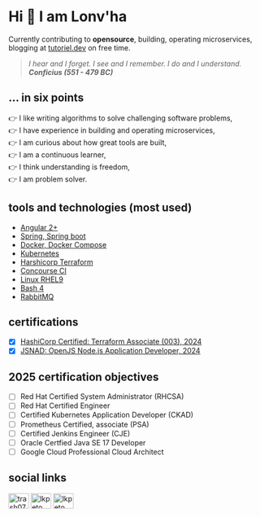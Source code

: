 # Hi :wave: I am Lonv'ha 
Currently contributing to **opensource**, building, operating microservices, blogging at [tutoriel.dev](https://tutoriel.dev) on free time.

> _I hear and I forget. I see and I remember. I do and I understand._  
> **_Conficius (551 - 479 BC)_**

## ... in six points
:point_right: I like writing algorithms to solve challenging software problems,  
:point_right: I have experience in building and operating microservices,  
:point_right: I am curious about how great tools are built,  
:point_right: I am a continuous learner,  
:point_right: I think understanding is freedom,  
:point_right: I am problem solver.  

## tools and technologies (most used)
- [Angular 2+](https://angular.io/)
- [Spring, Spring boot](https://spring.io/)
- [Docker, Docker Compose](https://www.docker.com/)
- [Kubernetes](https://kubernetes.io/)
- [Harshicorp Terraform](https://developer.hashicorp.com/terraform)
- [Concourse CI](https://concourse-ci.org/)
- [Linux RHEL9](https://www.redhat.com/en)
- [Bash 4](https://www.gnu.org/software/bash/)
- [RabbitMQ](https://www.rabbitmq.com/)

## certifications
- [x] [HashiCorp Certified: Terraform Associate (003), 2024](https://www.credly.com/badges/345140e4-5a1c-46f9-b8fc-ccb68e85be32/linked_in_profile)
- [x] [JSNAD: OpenJS Node.js Application Developer, 2024](https://www.credly.com/badges/945b51e5-a73e-46bd-83bb-a58c6a2d2d5d/linked_in)

## 2025 certification objectives
- [ ] Red Hat Certified System Administrator (RHCSA)
- [ ] Red Hat Certified Engineer
- [ ] Certified Kubernetes Application Developer (CKAD)
- [ ] Prometheus Certified, associate (PSA)
- [ ] Certified Jenkins Engineer (CJE)
- [ ] Oracle Certfied Java SE 17 Developer
- [ ] Google Cloud Professional Cloud Architect

## social links
<p align="left">
  <a href="https://dev.to/trash07" target="blank"><img align="center" src="https://raw.githubusercontent.com/rahuldkjain/github-profile-readme-generator/master/src/images/icons/Social/devto.svg" alt="trash07" height="30" width="40" /></a>
  <a href="https://twitter.com/lkpeto" target="blank"><img align="center" src="https://raw.githubusercontent.com/rahuldkjain/github-profile-readme-generator/master/src/images/icons/Social/twitter.svg" alt="lkpeto" height="30" width="40" /></a>
  <a href="https://linkedin.com/in/lkpeto" target="blank"><img align="center" src="https://raw.githubusercontent.com/rahuldkjain/github-profile-readme-generator/master/src/images/icons/Social/linked-in-alt.svg" alt="lkpeto" height="30" width="40" /></a>
</p>
